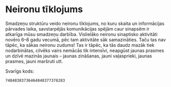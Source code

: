 # Neironu tīklojums

Smadzeņu struktūru veido neironu tīklojums, no kuru skaita un informācijas pārvades laika, savstarpējās komunikācijas spējām caur sinapsēm ir atkarīga mūsu smadzeņu darbība. Vislielāko neironu sinaptisko aktivitāti novēro 6–8 gadu vecumā, pēc tam aktivitāte sāk samazināties. Taču tas nav tāpēc, ka sākas neironu zudums! Tas ir tāpēc, ka tās daudz mazāk tiek nodarbinātas, cilvēks vairs nemācās tik intensīvi, neapgūst jaunas prasmes un dzīvē mazinās jaunais – jaunas zināšanas, jauni vaļasprieki, jaunas prasmes, jauni maršruti utt.

Svarīgs kods:
```
74848383736464848377378283
```